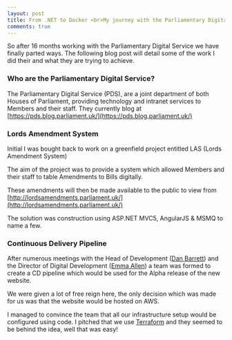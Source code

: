 ```yaml
---
layout: post
title: From .NET to Docker <br>My journey with the Parliamentary Digital Service
comments: true
---
```


So after 16 months working with the Parliamentary Digital Service we have finally parted ways.
The following blog post will detail some of the work I did their and what they are trying to achieve.

### Who are the Parliamentary Digital Service?

The Parliamentary Digital Service (PDS), are a joint department of both Houses of Parliament, providing technology and intranet services to Members and their staff.
They currently blog at [https://pds.blog.parliament.uk/](https://pds.blog.parliament.uk/)

### Lords Amendment System

Initial I was bought back to work on a greenfield project entitled LAS (Lords Amendment System)

The aim of the project was to provide a system which allowed Members and their staff to table Amendments to Bills digitally.

These amendments will then be made available to the public to view from [http://lordsamendments.parliament.uk/](http://lordsamendments.parliament.uk/)

The solution was construction using ASP.NET MVC5, AngularJS & MSMQ to name a few.

### Continuous Delivery Pipeline

After numerous meetings with the Head of Development ([Dan Barrett](https://twitter.com/dasbarrett)) and the Director of Digital Development ([Emma Allen](https://twitter.com/_allenemma))
a team was formed to create a CD pipeline which would be used for the Alpha release of the new website.

We were given a lot of free reign here, the only decision which was made for us was that the website would be hosted on AWS.

I managed to convince the team that all our infrastructure setup would be configured using code. I pitched that we use [Terraform](https://www.terraform.io/) and they seemed
to be behind the idea, well that was easy!


